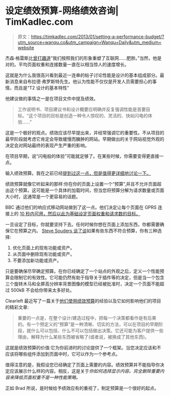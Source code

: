# 设定绩效预算-网络绩效咨询| TimKadlec.com

> 原文：<https://timkadlec.com/2013/01/setting-a-performance-budget/?utm_source=wanqu.co&utm_campaign=Wanqu+Daily&utm_medium=website>



杰森·格雷斯比[曾打趣道](http://www.slideshare.net/grigs/native-is-easy-web-is-essential/51)“我们按照我们的形象重塑了互联网……肥胖。”当然，他是对的。平均页面权重和连接数量一直在以相当惊人的速度增长。

这就是为什么我很高兴看到最近一连串的帖子讨论性能是设计的基本组成部分。最新消息来自布拉德·弗罗斯特先生。他认为性能不仅仅是开发人员需要担心的事情，而且是“T2 设计的基本特性”

他建议做的事情之一是在项目文件中提及绩效。

> 工作说明书、项目建议书和设计概要应明确并反复强调性能是首要目标。“这个项目的目标是创造一种令人惊叹的、灵活的、快如闪电的体验……”

这是一个极好的观点。绩效应该尽早提出来，并经常强调它的重要性。不从项目的最早阶段就考虑它肯定会导致缓慢而臃肿的网站。早期做出的关于网站视觉外观的决定会对网站最终的表现产生严重的影响。

在项目早期，说“闪电般的体验”可能就足够了。在某些时候，你需要变得更直接一点。

输入绩效预算。我在之前已经[提到过这一点，但是值得更详细地讨论一下。](http://24ways.org/2012/responsive-responsive-design/)

绩效预算就像它听起来的那样:你在你的页面上设置一个“预算”,并且不允许页面超出这个预算。这可能是一个具体的加载时间，但当您将预算分解为请求数量或页面大小时，这通常是一个更容易的话题。

BBC 通过他们的响应式移动网站做到了这一点。他们决定让每个页面在 GPRS 连接上的 [10 秒内可用，然后以此为基础设定页面权重和请求数的目标。](https://speakerdeck.com/tmaslen/moving-swiftly-the-story-of-how-bbc-news-fell-in-love-with-responsive-web-design#63)

一旦设定了目标，你就要坚持下去。任何时候你想在页面上添加东西，你都需要确保它在预算之内。 [Steve Souders 谈了谈](http://fsm.bdconf.com/podcast/web-performance)如果有些东西不符合预算，你有三种选择:

1.  优化页面上的现有功能或资产。
2.  从页面中删除现有功能或资产。
3.  不要添加新功能或资产。

只是要确保尽早确定预算。在你已经确定了一个站点的外观之后，定义一个性能预算会限制它的有效性。它可能仍然有助于指导关于插件等的决定，但是当一个包含三个旋转木马和全屏高分辨率背景图像的模型已经被批准时，决定一个页面不能超过 500kB 不会给你带来太多好处。

Clearleft 最近写了一篇关于[他们使用绩效预算](http://clearleft.com/thinks/responsivedesignonabudget/)的经验以及它如何影响他们的项目的精彩文章:

> 重要的一点是，在整个设计/建造过程中，把每一个决策都看作是有后果的。有一个预定义的“预算”是一种清晰、切实的方法，可以在项目的早期阶段，就什么可以包括、什么不可以包括做出决策。它还可能为客户提供一些理由，解释为什么某些东西被省略了(或者说，被换成了其他东西)。

这就是绩效预算的价值:它为你前进时的讨论提供了一个框架。当您决定应该和不应该将哪些组件添加到页面中时，它可以作为一个参考点。

值得注意的是，我假设您已经确定了页面上需要的内容。绩效预算并不能指导你决定应该展示什么样的内容。相反，这是关于*你如何选择显示内容。完全删除重要内容来降低页面权重不是一种性能策略。*

正如 Brad 所说，是时候给予绩效应有的重视了，制定预算是一个很好的起点。

